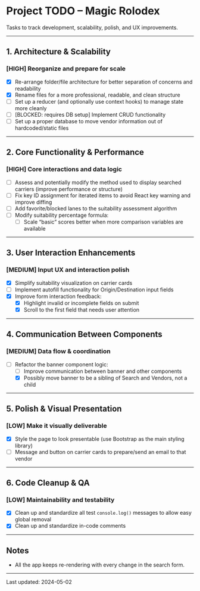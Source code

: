 # Project TODO – Magic Rolodex

Tasks to track development, scalability, polish, and UX improvements.

---

## 1. Architecture & Scalability

### [HIGH] Reorganize and prepare for scale
- [X] Re-arrange folder/file architecture for better separation of concerns and readability
- [X] Rename files for a more professional, readable, and clean structure
- [ ] Set up a reducer (and optionally use context hooks) to manage state more cleanly
- [ ] [BLOCKED: requires DB setup] Implement CRUD functionality
- [ ] Set up a proper database to move vendor information out of hardcoded/static files

---

## 2. Core Functionality & Performance

### [HIGH] Core interactions and data logic
- [ ] Assess and potentially modify the method used to display searched carriers (improve performance or structure)
- [ ] Fix key ID assignment for iterated items to avoid React key warning and improve diffing
- [ ] Add favorite/blocked lanes to the suitability assessment algorithm
- [ ] Modify suitability percentage formula:
  - [ ] Scale “basic” scores better when more comparison variables are available

---

## 3. User Interaction Enhancements

### [MEDIUM] Input UX and interaction polish
- [X] Simplify suitability visualization on carrier cards
- [ ] Implement autofill functionality for Origin/Destination input fields
- [X] Improve form interaction feedback:
  - [X] Highlight invalid or incomplete fields on submit
  - [X] Scroll to the first field that needs user attention

---

## 4. Communication Between Components

### [MEDIUM] Data flow & coordination
- [ ] Refactor the banner component logic:
  - [ ] Improve communication between banner and other components
  - [X] Possibly move banner to be a sibling of Search and Vendors, not a child

---

## 5. Polish & Visual Presentation

### [LOW] Make it visually deliverable
- [X] Style the page to look presentable (use Bootstrap as the main styling library)
- [ ] Message and button on carrier cards to prepare/send an email to that vendor

---

## 6. Code Cleanup & QA

### [LOW] Maintainability and testability
- [X] Clean up and standardize all test `console.log()` messages to allow easy global removal
- [X] Clean up and standardize in-code comments

---

## Notes

- All the app keeps re-rendering with every change in the search form.

---

Last updated: 2024-05-02  
